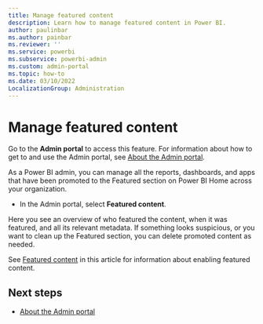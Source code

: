 ```yaml
---
title: Manage featured content
description: Learn how to manage featured content in Power BI.
author: paulinbar
ms.author: painbar
ms.reviewer: ''
ms.service: powerbi
ms.subservice: powerbi-admin
ms.custom: admin-portal
ms.topic: how-to
ms.date: 03/10/2022
LocalizationGroup: Administration
---
```


# Manage featured content

Go to the **Admin portal** to access this feature. For information about how to get to and use the Admin portal, see [About the Admin portal](service-admin-portal.md).

As a Power BI admin, you can manage all the reports, dashboards, and apps that have been promoted to the Featured section on Power BI Home across your organization.

- In the Admin portal, select **Featured content**.

Here you see an overview of who featured the content, when it was featured, and all its relevant metadata. If something looks suspicious, or you want to clean up the Featured section, you can delete promoted content as needed.

See [Featured content](service-admin-portal-export-sharing.md#featured-content) in this article for information about enabling featured content.

## Next steps

* [About the Admin portal](service-admin-portal.md)
